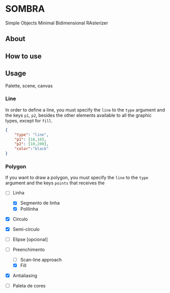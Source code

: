 # SOMBRA
Simple Objects Minimal Bidimensional RAsterizer
 
## About

## How to use

## Usage

Palette, scene, canvas

### Line

In order to define a line, you must specify the `line` to the `type` argument and the keys `p1`, `p2`, besides the other elements available to all the graphic types, except for  `fill`.

```json
{
    "type": "line",
    "p1": [10,10],
    "p2": [10,200],
    "color":"black"
}
```
### Polygon

If you want to draw a polygon, you must specify the `line` to the `type` argument and the keys `points` that receives the 


- [ ] Linha 

    - [x] Segmento de linha
    - [x] Polilinha
- [x] Círculo 
- [x] Semi-círculo
- [ ] Elipse [opcional]
- [ ] Preenchimento
    - [ ] Scan-line approach
    - [x] Fill
- [x] Antialiasing
- [ ] Paleta de cores
